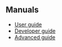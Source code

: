 ## Manuals

* [User guide](https://github.com/pgmoneta/pgmoneta/releases/download/0.16.1/pgmoneta-user-guide.pdf)
* [Developer guide](https://github.com/pgmoneta/pgmoneta/releases/download/0.16.1/pgmoneta-dev-guide.pdf)
* [Advanced guide](https://github.com/pgmoneta/pgmoneta/releases/download/0.16.1/pgmoneta-advanced.pdf)
